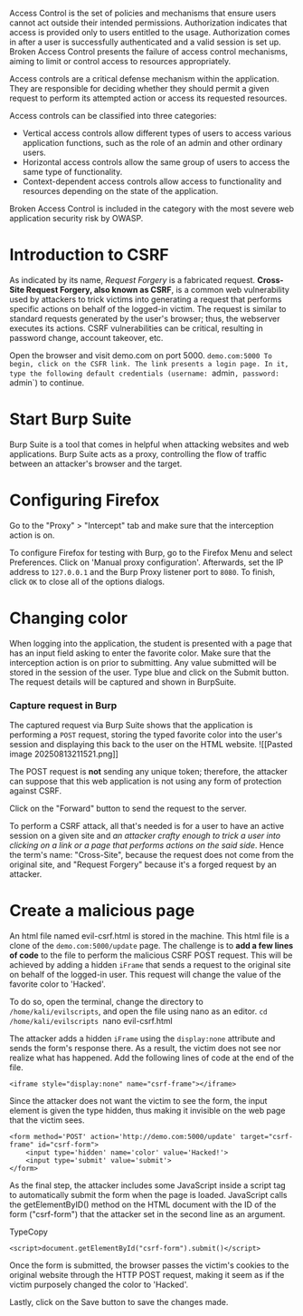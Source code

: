 Access Control is the set of policies and mechanisms that ensure users cannot act outside their intended permissions. Authorization indicates that access is provided only to users entitled to the usage. Authorization comes in after a user is successfully authenticated and a valid session is set up. Broken Access Control presents the failure of access control mechanisms, aiming to limit or control access to resources appropriately.

Access controls are a critical defense mechanism within the application. They are responsible for deciding whether they should permit a given request to perform its attempted action or access its requested resources.

Access controls can be classified into three categories:

- Vertical access controls allow different types of users to access various application functions, such as the role of an admin and other ordinary users.
- Horizontal access controls allow the same group of users to access the same type of functionality.    
- Context-dependent access controls allow access to functionality and resources depending on the state of the application.

Broken Access Control is included in the category with the most severe web application security risk by OWASP.
# Introduction to CSRF

As indicated by its name, *Request Forgery* is a fabricated request. **Cross-Site Request Forgery, also known as CSRF**, is a common web vulnerability used by attackers to trick victims into generating a request that performs specific actions on behalf of the logged-in victim. The request is similar to standard requests generated by the user's browser; thus, the webserver executes its actions. CSRF vulnerabilities can be critical, resulting in password change, account takeover, etc.

Open the browser and visit demo.com on port 5000.
`demo.com:5000
To begin, click on the CSFR link. The link presents a login page. In it, type the following default credentials (username: `admin`, password: `admin`) to continue.
# Start Burp Suite

Burp Suite is a tool that comes in helpful when attacking websites and web applications. Burp Suite acts as a proxy, controlling the flow of traffic between an attacker's browser and the target.
# Configuring Firefox

Go to the "Proxy" > "Intercept" tab and make sure that the interception action is on.

To configure Firefox for testing with Burp, go to the Firefox Menu and select Preferences.
Click on 'Manual proxy configuration'. Afterwards, set the IP address to `127.0.0.1` and the Burp Proxy listener port to `8080`. To finish, click `OK` to close all of the options dialogs.
# Changing color

When logging into the application, the student is presented with a page that has an input field asking to enter the favorite color. Make sure that the interception action is on prior to submitting.
Any value submitted will be stored in the session of the user. Type blue and click on the Submit button. The request details will be captured and shown in BurpSuite.
### Capture request in Burp

The captured request via Burp Suite shows that the application is performing a `POST` request, storing the typed favorite color into the user's session and displaying this back to the user on the HTML website.
![[Pasted image 20250813211521.png]]

The POST request is **not** sending any unique token; therefore, the attacker can suppose that this web application is not using any form of protection against CSRF.

Click on the "Forward" button to send the request to the server.

To perform a CSRF attack, all that's needed is for a user to have an active session on a given site and *an attacker crafty enough to trick a user into clicking on a link or a page that performs actions on the said side*. Hence the term's name: "Cross-Site", because the request does not come from the original site, and "Request Forgery" because it's a forged request by an attacker.
# Create a malicious page

An html file named evil-csrf.html is stored in the machine. This html file is a clone of the `demo.com:5000/update` page. The challenge is to **add a few lines of code** to the file to perform the malicious CSRF POST request. This will be achieved by adding a hidden `iFrame` that sends a request to the original site on behalf of the logged-in user. This request will change the value of the favorite color to 'Hacked'.

To do so, open the terminal, change the directory to `/home/kali/evilscripts`, and open the file using nano as an editor.
`cd /home/kali/evilscripts
`nano evil-csrf.html

The attacker adds a hidden `iFrame` using the `display:none` attribute and sends the form's response there. As a result, the victim does not see nor realize what has happened. Add the following lines of code at the end of the file.

`<iframe style="display:none" name="csrf-frame"></iframe>`

Since the attacker does not want the victim to see the form, the input element is given the type hidden, thus making it invisible on the web page that the victim sees.

```
<form method='POST' action='http://demo.com:5000/update' target="csrf-frame" id="csrf-form">
	<input type='hidden' name='color' value='Hacked!'>
	<input type='submit' value='submit'>
</form>
```

As the final step, the attacker includes some JavaScript inside a script tag to automatically submit the form when the page is loaded. JavaScript calls the getElementByID() method on the HTML document with the ID of the form ("csrf-form") that the attacker set in the second line as an argument.

TypeCopy

`<script>document.getElementById("csrf-form").submit()</script>`

Once the form is submitted, the browser passes the victim's cookies to the original website through the HTTP POST request, making it seem as if the victim purposely changed the color to 'Hacked'.

Lastly, click on the Save button to save the changes made.